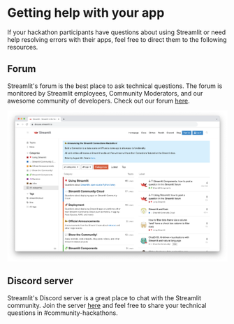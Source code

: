 # Getting help with your app

If your hackathon participants have questions about using Streamlit or need help resolving errors with their apps, feel free to direct them to the following resources.

## Forum
Streamlit's forum is the best place to ask technical questions. The forum is monitored by Streamlit employees, Community Moderators, and our awesome community of developers. Check out our forum [here](https://discuss.streamlit.io/).

![Streamlit's forum](/images/Forum.png)

## Discord server
Streamlit's Discord server is a great place to chat with the Streamlit community. Join the server [here](https://discord.gg/bTz5EDYh9Z) and feel free to share your technical questions in #community-hackathons.
